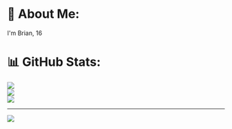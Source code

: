 # 💫 About Me:
I'm Brian, 16

# 📊 GitHub Stats:
![](https://github-readme-stats.vercel.app/api?username=babyadolf&theme=dark&hide_border=false&include_all_commits=true&count_private=true)<br/>
![](https://nirzak-streak-stats.vercel.app/?user=babyadolf&theme=dark&hide_border=false)<br/>
![](https://github-readme-stats.vercel.app/api/top-langs/?username=babyadolf&theme=dark&hide_border=false&include_all_commits=true&count_private=true&layout=compact)

---
[![](https://visitcount.itsvg.in/api?id=babyadolf&icon=0&color=0)](https://visitcount.itsvg.in)

<!-- Please do not be a skid and don't copy this shit like generate your own from that uh github about me generator for fuck sake -->
